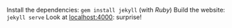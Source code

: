 Install the dependencies: `gem install jekyll` (with *Ruby*)
Build the website: `jekyll serve`
Look at [localhost:4000](http://localhost:4000): surprise!
